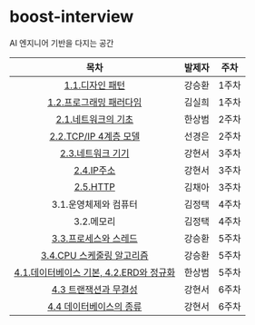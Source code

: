# boost-interview
AI 엔지니어 기반을 다지는 공간  

|목차|발제자|주차|
|:--:|:--:|:--:|
|[1.1.디자인 패턴](./1장/1.1%20디자인패턴.md)|강승환|1주차|
|[1.2.프로그래밍 패러다임](./1장/1.2%20프로그래밍%20패러다임.md)|김실희|1주차|
|[2.1.네트워크의 기초](https://hsb422.tistory.com/entry/CS-%EB%84%A4%ED%8A%B8%EC%9B%8C%ED%81%AC)|한상범|2주차|
|[2.2.TCP/IP 4계층 모델](./2장/2.2%20TCP-IP%204계층%20모델.md)|선경은|2주차|
|[2.3.네트워크 기기](./2장/2.3%20네트워크%20기기.md)|강현서|3주차|
|[2.4.IP주소](./2장/2.4%20IP%20주소.md)|강현서|3주차|
|[2.5.HTTP](https://hi-cod.tistory.com/46)|김채아|3주차|
|3.1.운영체제와 컴퓨터|김정택|4주차|
|3.2.메모리|김정택|4주차|
|[3.3.프로세스와 스레드](./3장/3.3%20프로세스와%20스레드.md)|강승환|5주차|
|[3.4.CPU 스케줄링 알고리즘](3장/3.4%20CPU%20스케줄링%20알고리즘.md)|강승환|5주차|
|[4.1.데이터베이스 기본, 4.2.ERD와 정규화](https://hsb422.tistory.com/entry/%EB%B9%84-DB-ERD%EC%99%80-%EC%A0%95%EA%B7%9C%ED%99%94)|한상범|5주차|
|[4.3 트랜잭션과 무결성](./4장/4.3%20트랜잭션과%20무결성.md)|강현서|6주차|
|[4.4 데이터베이스의 종류](./4장/4.4%20데이터베이스의%20종류.md)|강현서|6주차|


